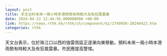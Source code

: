 ```yaml
---
layout: post
title: 天文台料未來一兩小時本港雨勢有時較大及有狂風雷暴
date: 2024-04-22 12:44:56.000000000 +08:00
link: https://news.rthk.hk/rthk/ch/component/k2/1749956-20240422.htm
categories: rthk
---
```


天文台表示，位於珠江口以西的強雷雨區正逐漸向東移動，預料未來一兩小時本港雨勢有時較大及有狂風雷暴。市民應提高警惕。
